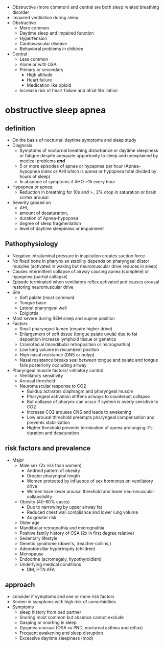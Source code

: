 * Obstructive (more common) and central are both sleep related breathing disorder
* Impaired ventilation during sleep 
* Obstructive 
    * More common
    * Daytime sleep and impaired function
    * Hypertension
    * Cardiovascular disease
    * Behavioral problems in children
* Central
    * Less common
    * Alone or with OSA
    * Primary or secondary
        * High altitude
        * Heart failure
        * Medication like opioid
    * Increase risk of heart failure and atrial fibrillation
# obstructive sleep apnea
## definition
* On the basis of nocturnal daytime symptoms and sleep study
* Diagnosis
    * Symptoms of nocturnal breathing disturbance or daytime sleepiness or fatigue despite adequate opportunity to sleep and unexplained by medical problems ***and*** 
    * 5 or more episodes of apnea or hypapnea per hour (Apnea-hypopnea index or AHI which is apnea or hypopnea total divided by hours of sleep)
    * In absence of symptoms if AHO >15 every hour
* Hypopnea or apnea 
    * Reduction in breathing for 10s and >_ 3% drop in saturation or brain cortex arousal
* Severity graded on 
    * AHI,
    * amount of desaturation, 
    * duration of Apnea-hypopnea 
    * degree of sleep fragmentation 
    * level of daytime sleepiness or impairment
## Pathophysiology
* Negative intraluminal pressure in inspiration creates suction force
* No fixed bone in pharynx so stability depends on pharyngeal dilator muscles (activated in waking but neuromuscular drive reduces in sleep)
* Causes intermittent collapse of airway causing apnea (complete) or hypopnea (partial collapse)
* Episode terminated when ventilatory reflex activated and causes arousal restoring neuromuscular drive
* Site 
    * Soft palate (most common)
    * Tongue base 
    * Lateral pharyngeal wall 
    * Epiglottis
* Most severe during REM sleep and supine position
* Factors 
    * Small pharyngeal lumen (require higher drive)
    * Enlargement of soft tissue (tongue palate uvula) due to fat deposition increase lymphoid tissue or genetics 
    * Craniofacial (mandibular retroposition or micrognathia)
    * Low lung volume in recumbent position
    * High nasal resistance (DNS or polyp)
    * Nasal resistance breaks seal between tongue and palate and tongue falls posteriorly occluding airway
* Pharyngeal muscle factors/ vntilatory control
    * Ventilatory sensitivity
    * Arousal threshold
    * Neuromuscular response to CO2
        * Buildup activates diaphragm and pharyngeal muscle
        * Pharyngeal activation stiffens airways to counteract collapse 
        * But collapse of pharynx can occur if system is overly sensitive to CO2 
        * Increase CO2 arouses CNS and leads to awakening
        * Low arousal threshold preempts pharyngeal compensation and prevents stabilization
        * Higher threshold prevents termination of apnea prolonging it's duration and desaturation
## risk factors and prevalence
* Major
    * Male sex (2x risk than women)
         * Android pattern of obesity
         * Greater pharyngeal length 
         * Women protected by influence of sex hormones on ventilatory drive 
         * Women have lower arousal threshold and lower neuromuscular collapsibility 
    * Obesity (40-60% cases)
        * Due to narrowing by upper airway fat
        * Reduced chest wall compliance and lower lung volume
        * 4x greater risk
    * Older age
    * Mandibular retrognathia and micrognathia
    * Positive family history of OSA (2x in first degree relative)
    * Sedentary lifestyle
    * Genetic syndrome (down's, treacher-collins,)
    * Adenotonsillar hypertrophy (children)
    * Menopause
    * Endocrine (acromegaly, hypothyroidism)
    * Underlying medical conditions
        * DM, HTN AFA
## approach
- consider if symptoms and one or more risk factors
- Screen in symptoms with high risk of comorbidities 
- Symptoms 
    - sleep history from bed partner
    - Snoring most common but absence cannot exclude
    - Gasping or snorting in sleep
    - Dyspnea unusual (OSA vs PND, nocturnal asthma and reflux)
    - Frequent awakening and sleep disruption
    - Excessive daytime sleepiness (mod)
